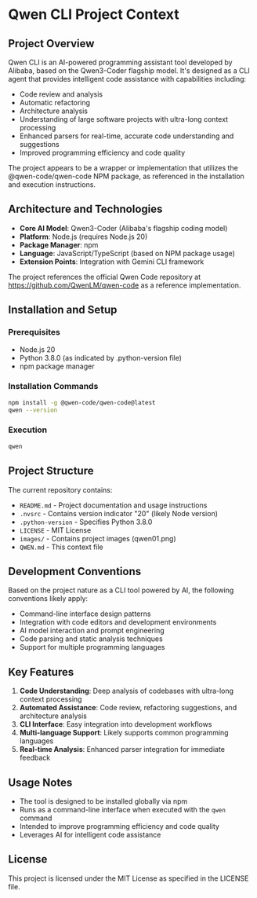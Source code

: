 # Qwen CLI Project Context

## Project Overview

Qwen CLI is an AI-powered programming assistant tool developed by Alibaba, based on the Qwen3-Coder flagship model. It's designed as a CLI agent that provides intelligent code assistance with capabilities including:

- Code review and analysis
- Automatic refactoring
- Architecture analysis
- Understanding of large software projects with ultra-long context processing
- Enhanced parsers for real-time, accurate code understanding and suggestions
- Improved programming efficiency and code quality

The project appears to be a wrapper or implementation that utilizes the @qwen-code/qwen-code NPM package, as referenced in the installation and execution instructions.

## Architecture and Technologies

- **Core AI Model**: Qwen3-Coder (Alibaba's flagship coding model)
- **Platform**: Node.js (requires Node.js 20)
- **Package Manager**: npm
- **Language**: JavaScript/TypeScript (based on NPM package usage)
- **Extension Points**: Integration with Gemini CLI framework

The project references the official Qwen Code repository at https://github.com/QwenLM/qwen-code as a reference implementation.

## Installation and Setup

### Prerequisites
- Node.js 20
- Python 3.8.0 (as indicated by .python-version file)
- npm package manager

### Installation Commands
```bash
npm install -g @qwen-code/qwen-code@latest
qwen --version
```

### Execution
```bash
qwen
```

## Project Structure

The current repository contains:
- `README.md` - Project documentation and usage instructions
- `.nvsrc` - Contains version indicator "20" (likely Node version)
- `.python-version` - Specifies Python 3.8.0
- `LICENSE` - MIT License
- `images/` - Contains project images (qwen01.png)
- `QWEN.md` - This context file

## Development Conventions

Based on the project nature as a CLI tool powered by AI, the following conventions likely apply:
- Command-line interface design patterns
- Integration with code editors and development environments
- AI model interaction and prompt engineering
- Code parsing and static analysis techniques
- Support for multiple programming languages

## Key Features

1. **Code Understanding**: Deep analysis of codebases with ultra-long context processing
2. **Automated Assistance**: Code review, refactoring suggestions, and architecture analysis
3. **CLI Interface**: Easy integration into development workflows
4. **Multi-language Support**: Likely supports common programming languages
5. **Real-time Analysis**: Enhanced parser integration for immediate feedback

## Usage Notes

- The tool is designed to be installed globally via npm
- Runs as a command-line interface when executed with the `qwen` command
- Intended to improve programming efficiency and code quality
- Leverages AI for intelligent code assistance

## License

This project is licensed under the MIT License as specified in the LICENSE file.